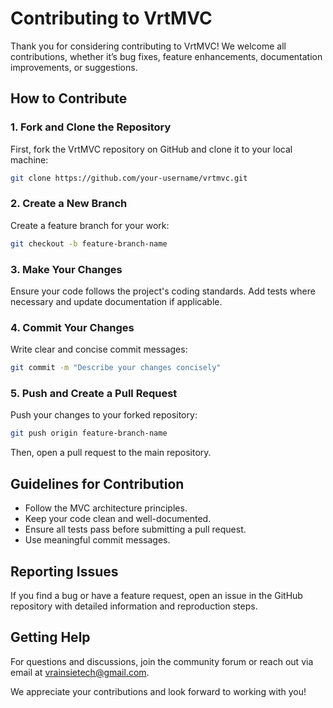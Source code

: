 # Contributing to VrtMVC

Thank you for considering contributing to VrtMVC! We welcome all contributions, whether it’s bug fixes, feature enhancements, documentation improvements, or suggestions.

## How to Contribute

### 1. Fork and Clone the Repository
First, fork the VrtMVC repository on GitHub and clone it to your local machine:
```bash
git clone https://github.com/your-username/vrtmvc.git
```

### 2. Create a New Branch
Create a feature branch for your work:
```bash
git checkout -b feature-branch-name
```

### 3. Make Your Changes
Ensure your code follows the project's coding standards. Add tests where necessary and update documentation if applicable.

### 4. Commit Your Changes
Write clear and concise commit messages:
```bash
git commit -m "Describe your changes concisely"
```

### 5. Push and Create a Pull Request
Push your changes to your forked repository:
```bash
git push origin feature-branch-name
```
Then, open a pull request to the main repository.

## Guidelines for Contribution
- Follow the MVC architecture principles.
- Keep your code clean and well-documented.
- Ensure all tests pass before submitting a pull request.
- Use meaningful commit messages.

## Reporting Issues
If you find a bug or have a feature request, open an issue in the GitHub repository with detailed information and reproduction steps.

## Getting Help
For questions and discussions, join the community forum or reach out via email at vrainsietech@gmail.com.

We appreciate your contributions and look forward to working with you!

